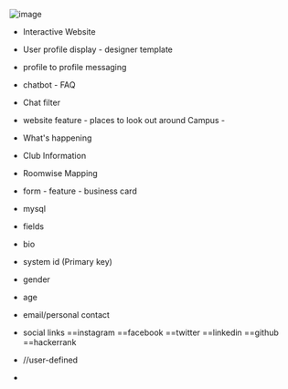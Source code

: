 ![image](https://user-images.githubusercontent.com/55154187/120687821-03b6ab00-c4c0-11eb-85d5-03521cc05329.png)


- Interactive Website
- User profile display - designer template
- profile to profile messaging
- chatbot - FAQ
- Chat filter

- website feature - places to look out around Campus - 
- What's happening
- Club Information
- Roomwise Mapping
- form - feature - business card

- mysql
- fields 
- bio
- system id (Primary key) 
- gender
- age 
- email/personal contact 
- social links ==instagram ==facebook ==twitter ==linkedin ==github ==hackerrank
- //user-defined
- 
